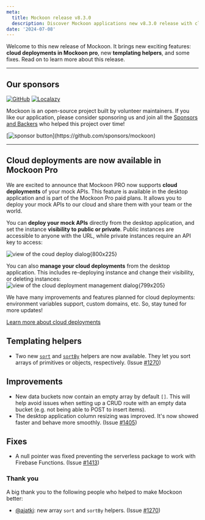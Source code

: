 ```yaml
---
meta:
  title: Mockoon release v8.3.0
  description: Discover Mockoon applications new v8.3.0 release with cloud deployments in Mockoon pro, new templating helpers, and some fixes
date: '2024-07-08'
---
```


Welcome to this new release of Mockoon. It brings new exciting features: **cloud deployments in Mockoon pro**, new **templating helpers**, and some fixes.
Read on to learn more about this release.

---

## Our sponsors

[![GitHub](https://mockoon.com/images/sponsors/github.png)](https://github.blog/2023-04-12-github-accelerator-our-first-cohort-and-whats-next/)
[![Localazy](https://mockoon.com/images/sponsors/localazy.png)](https://localazy.com/register?ref=a9CiDC61gOac-azO)

Mockoon is an open-source project built by volunteer maintainers. If you like our application, please consider sponsoring us and join all the [Sponsors and Backers](https://github.com/mockoon/mockoon/blob/main/backers.md) who helped this project over time!

[![sponsor button](https://mockoon.com/images/sponsor-btn-250.png?)](https://github.com/sponsors/mockoon)

---

## Cloud deployments are now available in Mockoon Pro

We are excited to announce that Mockoon PRO now supports **cloud deployments** of your mock APIs. This feature is available in the desktop application and is part of the Mockoon Pro paid plans. It allows you to deploy your mock APIs to our cloud and share them with your team or the world.

You can **deploy your mock APIs** directly from the desktop application, and set the instance **visibility to public or private**. Public instances are accessible to anyone with the URL, while private instances require an API key to access:

![view of the coud deploy dialog{800x225}](/images/releases/8.3.0/deploy-environment-dialog.png)

You can also **manage your cloud deployments** from the desktop application. This includes re-deploying instance and change their visibility, or deleting instances:
![view of the cloud deployment management dialog{799x205}](/images/releases/8.3.0/deploy-environment-management-dialog.png)

We have many improvements and features planned for cloud deployments: environment variables support, custom domains, etc. So, stay tuned for more updates!

[Learn more about cloud deployments](https://mockoon.com/docs/latest/mockoon-cloud/api-mock-cloud-deployments/)

## Templating helpers

- Two new [`sort`](https://mockoon.com/docs/latest/templating/mockoon-helpers/#sort) and [`sortBy`](https://mockoon.com/docs/latest/templating/mockoon-helpers/#sortby) helpers are now available. They let you sort arrays of primitives or objects, respectively. (Issue [#1270](https://github.com/mockoon/mockoon/issues/1270))

## Improvements

- New data buckets now contain an empty array by default `[]`. This will help avoid issues when setting up a CRUD route with an empty data bucket (e.g. not being able to POST to insert items).
- The desktop application column resizing was improved. It's now showed faster and behave more smoothly. (Issue [#1405](https://github.com/mockoon/mockoon/issues/1405))

## Fixes

- A null pointer was fixed preventing the serverless package to work with Firebase Functions. (Issue [#1413](https://github.com/mockoon/mockoon/issues/1413))

### Thank you

A big thank you to the following people who helped to make Mockoon better:

- [@ajatkj](https://github.com/ajatkj): new array `sort` and `sortBy` helpers. (Issue [#1270](https://github.com/mockoon/mockoon/issues/1270))
